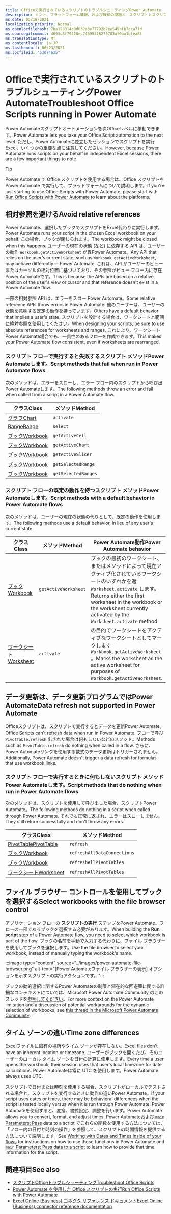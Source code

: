 ```yaml
---
title: Officeで実行されているスクリプトのトラブルシューティングPower Automate
description: ヒント、プラットフォーム情報、および既知の問題と、スクリプトとスクリプトのOffice統合Power Automate。
ms.date: 05/18/2021
localization_priority: Normal
ms.openlocfilehash: 7ba128314c0d632a3e77792b7ee545bfb7dca71d
ms.sourcegitcommit: 4693c8f79428ec74695328275703af0ba1bfea8f
ms.translationtype: MT
ms.contentlocale: ja-JP
ms.lasthandoff: 06/23/2021
ms.locfileid: "53074635"
---
```

# <a name="troubleshoot-office-scripts-running-in-power-automate"></a><span data-ttu-id="28ad9-103">Officeで実行されているスクリプトのトラブルシューティングPower Automate</span><span class="sxs-lookup"><span data-stu-id="28ad9-103">Troubleshoot Office Scripts running in Power Automate</span></span>

<span data-ttu-id="28ad9-104">Power Automateスクリプトオートメーションを次Officeレベルに移動できます。</span><span class="sxs-lookup"><span data-stu-id="28ad9-104">Power Automate lets you take your Office Script automation to the next level.</span></span> <span data-ttu-id="28ad9-105">ただし、Power Automateに独立したセッションでスクリプトを実行Excel、いくつかの重要な点に注意してください。</span><span class="sxs-lookup"><span data-stu-id="28ad9-105">However, because Power Automate runs scripts on your behalf in independent Excel sessions, there are a few important things to note.</span></span>

> [!TIP]
> <span data-ttu-id="28ad9-106">Power Automate で Office スクリプトを使用する場合は、Office スクリプトを Power Automate で実行[](../develop/power-automate-integration.md)して、プラットフォームについて説明します。</span><span class="sxs-lookup"><span data-stu-id="28ad9-106">If you're just starting to use Office Scripts with Power Automate, please start with [Run Office Scripts with Power Automate](../develop/power-automate-integration.md) to learn about the platforms.</span></span>

## <a name="avoid-relative-references"></a><span data-ttu-id="28ad9-107">相対参照を避ける</span><span class="sxs-lookup"><span data-stu-id="28ad9-107">Avoid relative references</span></span>

<span data-ttu-id="28ad9-108">Power Automate、選択したブックでスクリプトをExcel代わりに実行します。</span><span class="sxs-lookup"><span data-stu-id="28ad9-108">Power Automate runs your script in the chosen Excel workbook on your behalf.</span></span> <span data-ttu-id="28ad9-109">この場合、ブックが閉じられます。</span><span class="sxs-lookup"><span data-stu-id="28ad9-109">The workbook might be closed when this happens.</span></span> <span data-ttu-id="28ad9-110">ユーザーの現在の状態 (など) に依存する API は、ユーザーの動作 `Workbook.getActiveWorksheet` が異Power Automate。</span><span class="sxs-lookup"><span data-stu-id="28ad9-110">Any API that relies on the user's current state, such as `Workbook.getActiveWorksheet`, may behave differently in Power Automate.</span></span> <span data-ttu-id="28ad9-111">これは、API がユーザーのビューまたはカーソルの相対位置に基づいており、その参照がビュー フロー内に存在Power Automateです。</span><span class="sxs-lookup"><span data-stu-id="28ad9-111">This is because the APIs are based on a relative position of the user's view or cursor and that reference doesn't exist in a Power Automate flow.</span></span>

<span data-ttu-id="28ad9-112">一部の相対参照 API は、エラーをスロー Power Automate。</span><span class="sxs-lookup"><span data-stu-id="28ad9-112">Some relative reference APIs throw errors in Power Automate.</span></span> <span data-ttu-id="28ad9-113">他のユーザーは、ユーザーの状態を意味する既定の動作を持っています。</span><span class="sxs-lookup"><span data-stu-id="28ad9-113">Others have a default behavior that implies a user's state.</span></span> <span data-ttu-id="28ad9-114">スクリプトを設計する場合は、ワークシートと範囲に絶対参照を使用してください。</span><span class="sxs-lookup"><span data-stu-id="28ad9-114">When designing your scripts, be sure to use absolute references for worksheets and ranges.</span></span> <span data-ttu-id="28ad9-115">これにより、ワークシートPower Automate場合でも、一貫性のあるフローを作成できます。</span><span class="sxs-lookup"><span data-stu-id="28ad9-115">This makes your Power Automate flow consistent, even if worksheets are rearranged.</span></span>

### <a name="script-methods-that-fail-when-run-in-power-automate-flows"></a><span data-ttu-id="28ad9-116">スクリプト フローで実行すると失敗するスクリプト メソッドPower Automateします。</span><span class="sxs-lookup"><span data-stu-id="28ad9-116">Script methods that fail when run in Power Automate flows</span></span>

<span data-ttu-id="28ad9-117">次のメソッドは、エラーをスローし、エラー フロー内のスクリプトから呼び出Power Automateします。</span><span class="sxs-lookup"><span data-stu-id="28ad9-117">The following methods throw an error and fail when called from a script in a Power Automate flow.</span></span>

| <span data-ttu-id="28ad9-118">クラス</span><span class="sxs-lookup"><span data-stu-id="28ad9-118">Class</span></span> | <span data-ttu-id="28ad9-119">メソッド</span><span class="sxs-lookup"><span data-stu-id="28ad9-119">Method</span></span> |
|--|--|
| [<span data-ttu-id="28ad9-120">グラフ</span><span class="sxs-lookup"><span data-stu-id="28ad9-120">Chart</span></span>](/javascript/api/office-scripts/excelscript/excelscript.chart) | `activate` |
| [<span data-ttu-id="28ad9-121">Range</span><span class="sxs-lookup"><span data-stu-id="28ad9-121">Range</span></span>](/javascript/api/office-scripts/excelscript/excelscript.range) | `select` |
| [<span data-ttu-id="28ad9-122">ブック</span><span class="sxs-lookup"><span data-stu-id="28ad9-122">Workbook</span></span>](/javascript/api/office-scripts/excelscript/excelscript.workbook) | `getActiveCell` |
| [<span data-ttu-id="28ad9-123">ブック</span><span class="sxs-lookup"><span data-stu-id="28ad9-123">Workbook</span></span>](/javascript/api/office-scripts/excelscript/excelscript.workbook) | `getActiveChart` |
| [<span data-ttu-id="28ad9-124">ブック</span><span class="sxs-lookup"><span data-stu-id="28ad9-124">Workbook</span></span>](/javascript/api/office-scripts/excelscript/excelscript.workbook) | `getActiveSlicer` |
| [<span data-ttu-id="28ad9-125">ブック</span><span class="sxs-lookup"><span data-stu-id="28ad9-125">Workbook</span></span>](/javascript/api/office-scripts/excelscript/excelscript.workbook) | `getSelectedRange` |
| [<span data-ttu-id="28ad9-126">ブック</span><span class="sxs-lookup"><span data-stu-id="28ad9-126">Workbook</span></span>](/javascript/api/office-scripts/excelscript/excelscript.workbook) | `getSelectedRanges` |

### <a name="script-methods-with-a-default-behavior-in-power-automate-flows"></a><span data-ttu-id="28ad9-127">スクリプト フローの既定の動作を持つスクリプト メソッドPower Automateします。</span><span class="sxs-lookup"><span data-stu-id="28ad9-127">Script methods with a default behavior in Power Automate flows</span></span>

<span data-ttu-id="28ad9-128">次のメソッドは、ユーザーの現在の状態の代りとして、既定の動作を使用します。</span><span class="sxs-lookup"><span data-stu-id="28ad9-128">The following methods use a default behavior, in lieu of any user's current state.</span></span>

| <span data-ttu-id="28ad9-129">クラス</span><span class="sxs-lookup"><span data-stu-id="28ad9-129">Class</span></span> | <span data-ttu-id="28ad9-130">メソッド</span><span class="sxs-lookup"><span data-stu-id="28ad9-130">Method</span></span> | <span data-ttu-id="28ad9-131">Power Automate動作</span><span class="sxs-lookup"><span data-stu-id="28ad9-131">Power Automate behavior</span></span> |
|--|--|--|
| [<span data-ttu-id="28ad9-132">ブック</span><span class="sxs-lookup"><span data-stu-id="28ad9-132">Workbook</span></span>](/javascript/api/office-scripts/excelscript/excelscript.workbook) | `getActiveWorksheet` | <span data-ttu-id="28ad9-133">ブックの最初のワークシート、またはメソッドによって現在アクティブ化されているワークシートのいずれかを返 `Worksheet.activate` します。</span><span class="sxs-lookup"><span data-stu-id="28ad9-133">Returns either the first worksheet in the workbook or the worksheet currently activated by the `Worksheet.activate` method.</span></span> |
| [<span data-ttu-id="28ad9-134">ワークシート</span><span class="sxs-lookup"><span data-stu-id="28ad9-134">Worksheet</span></span>](/javascript/api/office-scripts/excelscript/excelscript.worksheet) | `activate` | <span data-ttu-id="28ad9-135">の目的でワークシートをアクティブなワークシートとしてマークします `Workbook.getActiveWorksheet` 。</span><span class="sxs-lookup"><span data-stu-id="28ad9-135">Marks the worksheet as the active worksheet for purposes of `Workbook.getActiveWorksheet`.</span></span> |

## <a name="data-refresh-not-supported-in-power-automate"></a><span data-ttu-id="28ad9-136">データ更新は、データ更新プログラムではPower Automate</span><span class="sxs-lookup"><span data-stu-id="28ad9-136">Data refresh not supported in Power Automate</span></span>

<span data-ttu-id="28ad9-137">Officeスクリプトは、スクリプトで実行するとデータを更新Power Automate。</span><span class="sxs-lookup"><span data-stu-id="28ad9-137">Office Scripts can't refresh data when run in Power Automate.</span></span> <span data-ttu-id="28ad9-138">フローで呼び `PivotTable.refresh` 出された場合は何もしないなどのメソッド。</span><span class="sxs-lookup"><span data-stu-id="28ad9-138">Methods such as `PivotTable.refresh` do nothing when called in a flow.</span></span> <span data-ttu-id="28ad9-139">さらに、Power Automateリンクを使用する数式のデータ更新はトリガーされません。</span><span class="sxs-lookup"><span data-stu-id="28ad9-139">Additionally, Power Automate doesn't trigger a data refresh for formulas that use workbook links.</span></span>

### <a name="script-methods-that-do-nothing-when-run-in-power-automate-flows"></a><span data-ttu-id="28ad9-140">スクリプト フローで実行するときに何もしないスクリプト メソッドPower Automateします。</span><span class="sxs-lookup"><span data-stu-id="28ad9-140">Script methods that do nothing when run in Power Automate flows</span></span>

<span data-ttu-id="28ad9-141">次のメソッドは、スクリプトを使用して呼び出した場合、スクリプトPower Automate。</span><span class="sxs-lookup"><span data-stu-id="28ad9-141">The following methods do nothing in a script when called through Power Automate.</span></span> <span data-ttu-id="28ad9-142">それでも正常に返され、エラーはスローしません。</span><span class="sxs-lookup"><span data-stu-id="28ad9-142">They still return successfully and don't throw any errors.</span></span>

| <span data-ttu-id="28ad9-143">クラス</span><span class="sxs-lookup"><span data-stu-id="28ad9-143">Class</span></span> | <span data-ttu-id="28ad9-144">メソッド</span><span class="sxs-lookup"><span data-stu-id="28ad9-144">Method</span></span> |
|--|--|
| [<span data-ttu-id="28ad9-145">PivotTable</span><span class="sxs-lookup"><span data-stu-id="28ad9-145">PivotTable</span></span>](/javascript/api/office-scripts/excelscript/excelscript.pivottable) | `refresh` |
| [<span data-ttu-id="28ad9-146">ブック</span><span class="sxs-lookup"><span data-stu-id="28ad9-146">Workbook</span></span>](/javascript/api/office-scripts/excelscript/excelscript.workbook) | `refreshAllDataConnections` |
| [<span data-ttu-id="28ad9-147">ブック</span><span class="sxs-lookup"><span data-stu-id="28ad9-147">Workbook</span></span>](/javascript/api/office-scripts/excelscript/excelscript.workbook) | `refreshAllPivotTables` |
| [<span data-ttu-id="28ad9-148">ワークシート</span><span class="sxs-lookup"><span data-stu-id="28ad9-148">Worksheet</span></span>](/javascript/api/office-scripts/excelscript/excelscript.worksheet) | `refreshAllPivotTables` |

## <a name="select-workbooks-with-the-file-browser-control"></a><span data-ttu-id="28ad9-149">ファイル ブラウザー コントロールを使用してブックを選択する</span><span class="sxs-lookup"><span data-stu-id="28ad9-149">Select workbooks with the file browser control</span></span>

<span data-ttu-id="28ad9-150">アプリケーション フローの **スクリプトの実行** ステップをPower Automate、フローの一部であるブックを選択する必要があります。</span><span class="sxs-lookup"><span data-stu-id="28ad9-150">When building the **Run script** step of a Power Automate flow, you need to select which workbook is part of the flow.</span></span> <span data-ttu-id="28ad9-151">ブックの名前を手動で入力する代わりに、ファイル ブラウザーを使用してブックを選択します。</span><span class="sxs-lookup"><span data-stu-id="28ad9-151">Use the file browser to select your workbook, instead of manually typing the workbook's name.</span></span>

:::image type="content" source="../images/power-automate-file-browser.png" alt-text="[Power Automateファイル ブラウザーの表示] オプションを示すスクリプトの実行アクションです。":::

<span data-ttu-id="28ad9-153">ブックの動的選択に関するPower Automateの制限と潜在的な回避策に関する詳細なコンテキストについては、Microsoft Power Automate Community のこのスレッドを[参照してください](https://powerusers.microsoft.com/t5/Power-Automate-Ideas/Allow-for-dynamic-quot-file-quot-value-for-excel-quot-get-a-row/idi-p/103091#)。</span><span class="sxs-lookup"><span data-stu-id="28ad9-153">For more context on the Power Automate limitation and a discussion of potential workarounds for the dynamic selection of workbooks, see [this thread in the Microsoft Power Automate Community](https://powerusers.microsoft.com/t5/Power-Automate-Ideas/Allow-for-dynamic-quot-file-quot-value-for-excel-quot-get-a-row/idi-p/103091#).</span></span>

## <a name="time-zone-differences"></a><span data-ttu-id="28ad9-154">タイム ゾーンの違い</span><span class="sxs-lookup"><span data-stu-id="28ad9-154">Time zone differences</span></span>

<span data-ttu-id="28ad9-155">Excelファイルに固有の場所やタイム ゾーンが存在しない。</span><span class="sxs-lookup"><span data-stu-id="28ad9-155">Excel files don't have an inherent location or timezone.</span></span> <span data-ttu-id="28ad9-156">ユーザーがブックを開くたび、そのユーザーのローカル タイム ゾーンを日付の計算に使用します。</span><span class="sxs-lookup"><span data-stu-id="28ad9-156">Every time a user opens the workbook, their session uses that user's local timezone for date calculations.</span></span> <span data-ttu-id="28ad9-157">Power Automateは常に UTC を使用します。</span><span class="sxs-lookup"><span data-stu-id="28ad9-157">Power Automate always uses UTC.</span></span>

<span data-ttu-id="28ad9-158">スクリプトで日付または時刻を使用する場合、スクリプトがローカルでテストされる場合と、スクリプトを実行するときに動作の違いPower Automate。</span><span class="sxs-lookup"><span data-stu-id="28ad9-158">If your script uses dates or times, there may be behavioral differences when the script is tested locally versus when it is run through Power Automate.</span></span> <span data-ttu-id="28ad9-159">Power Automateを使用すると、変換、書式設定、調整を行います。</span><span class="sxs-lookup"><span data-stu-id="28ad9-159">Power Automate allows you to convert, format, and adjust times.</span></span> <span data-ttu-id="28ad9-160">Power Automate[](https://flow.microsoft.com/blog/working-with-dates-and-times/)および[ `main` Parameters: Pass](../develop/power-automate-integration.md#main-parameters-pass-data-to-a-script) data to a script でこれらの関数を使用する方法については、「フロー内の日付と時刻の操作」を参照して、スクリプトの時間情報を提供する方法について説明します。</span><span class="sxs-lookup"><span data-stu-id="28ad9-160">See [Working with Dates and Times inside of your flows](https://flow.microsoft.com/blog/working-with-dates-and-times/) for instructions on how to use those functions in Power Automate and [`main` Parameters: Pass data to a script](../develop/power-automate-integration.md#main-parameters-pass-data-to-a-script) to learn how to provide that time information for the script.</span></span>

## <a name="see-also"></a><span data-ttu-id="28ad9-161">関連項目</span><span class="sxs-lookup"><span data-stu-id="28ad9-161">See also</span></span>

- [<span data-ttu-id="28ad9-162">スクリプトOfficeトラブルシューティング</span><span class="sxs-lookup"><span data-stu-id="28ad9-162">Troubleshoot Office Scripts</span></span>](troubleshooting.md)
- [<span data-ttu-id="28ad9-163">Power Automate を使用した Office スクリプトの実行</span><span class="sxs-lookup"><span data-stu-id="28ad9-163">Run Office Scripts with Power Automate</span></span>](../develop/power-automate-integration.md)
- [<span data-ttu-id="28ad9-164">Excel Online (Business) コネクタ リファレンス ドキュメント</span><span class="sxs-lookup"><span data-stu-id="28ad9-164">Excel Online (Business) connector reference documentation</span></span>](/connectors/excelonlinebusiness/)
